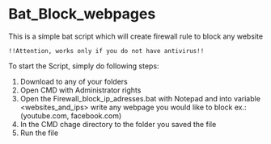 # Bat_Block_webpages
This is a simple bat script which will create firewall rule to block any website 
  
	!!Attention, works only if you do not have antivirus!!


To start the Script, simply do following steps:
1) Download to any of your folders
2) Open CMD with Administrator rights
3) Open the Firewall_block_ip_adresses.bat with Notepad and into variable <websites_and_ips> write any webpage you would like to block ex.: (youtube.com, facebook.com)
4) In the CMD chage directory to the folder you saved the file
5) Run the file
